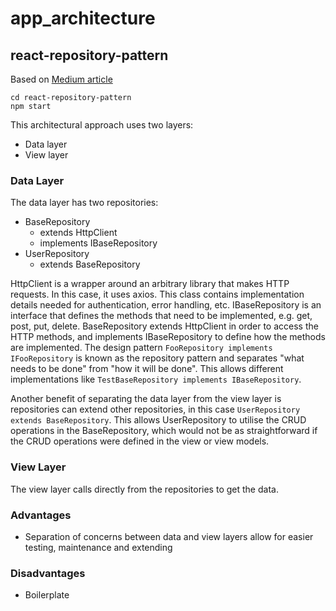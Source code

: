 # app_architecture


## react-repository-pattern

Based on [Medium article](https://medium.com/@JeffyJeff/a-step-by-step-guide-to-abstraction-with-a-generic-repository-pattern-typescript-and-react-990b579c10b8)

```
cd react-repository-pattern
npm start
```

This architectural approach uses two layers: 
- Data layer
- View layer

### Data Layer
The data layer has two repositories:
- BaseRepository 
  - extends HttpClient 
  - implements IBaseRepository
- UserRepository 
  - extends BaseRepository

HttpClient is a wrapper around an arbitrary library that makes HTTP requests. In this case, it uses axios. This class contains implementation details needed for authentication, error handling, etc. IBaseRepository is an interface that defines the methods that need to be implemented, e.g. get, post, put, delete. BaseRepository extends HttpClient in order to access the HTTP methods, and implements IBaseRepository to define how the methods are implemented. The design pattern `FooRepository implements IFooRepository` is known as the repository pattern and separates "what needs to be done" from "how it will be done". This allows different implementations like `TestBaseRepository implements IBaseRepository`.

Another benefit of separating the data layer from the view layer is repositories can extend other repositories, in this case `UserRepository extends BaseRepository`. This allows UserRepository to utilise the CRUD operations in the BaseRepository, which would not be as straightforward if the CRUD operations were defined in the view or view models.

### View Layer
The view layer calls directly from the repositories to get the data.

### Advantages 
- Separation of concerns between data and view layers allow for easier testing, maintenance and extending

### Disadvantages
- Boilerplate

